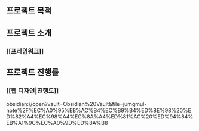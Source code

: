 ## 프로젝트 목적


## 프로젝트 소개
### [[프레임워크]]



## 프로젝트 진행률
### [[웹 디자인|진행도]]

obsidian://open?vault=Obsidian%20Vault&file=jumgmul-note%2F%EC%A0%95%EB%AC%B4%EC%B9%B4%ED%8E%98%20%ED%82%A4%EC%98%A4%EC%8A%A4%ED%81%AC%20%ED%94%84%EB%A1%9C%EC%A0%9D%ED%8A%B8